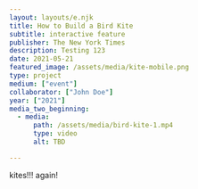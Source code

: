 ```yaml
---
layout: layouts/e.njk
title: How to Build a Bird Kite
subtitle: interactive feature
publisher: The New York Times
description: Testing 123
date: 2021-05-21
featured_image: /assets/media/kite-mobile.png
type: project
medium: ["event"]
collaborator: ["John Doe"]
year: ["2021"]
media_two_beginning:
  - media:
      path: /assets/media/bird-kite-1.mp4
      type: video
      alt: TBD

---
```


kites!!! again!